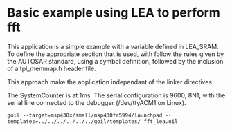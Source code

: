 # Basic example using LEA to perform fft

This application is a simple example with a variable defined in LEA_SRAM.
To define the appropriate section that is used, with follow the rules given by the AUTOSAR standard, using a symbol definition, followed by the inclusion of a tpl_memmap.h header file.

This approach make the application independant of the linker directives.

The SystemCounter is at 1ms. The serial configuration is 9600, 8N1, with the serial line connected to the debugger (/dev/ttyACM1 on Linux).

`
goil --target=msp430x/small/msp430fr5994/launchpad --templates=../../../../../../goil/templates/ fft_lea.oil
`
